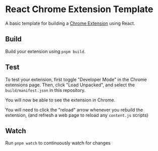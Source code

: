 # React Chrome Extension Template

A basic template for building a [Chrome Extension](https://developer.chrome.com/docs/extensions/get-started) using React.

## Build

Build your extension using `pnpm build`.

## Test

To test your extension, first toggle "Developer Mode" in the Chrome extensions page.
Then, click "Load Unpacked", and select the `build/manifest.json` in this repository.

You will now be able to see the extension in Chrome.

You will need to click the "reload" arrow whenever you rebuild the extension, (and refresh a web page to reload any `content.js` scripts)

## Watch

Run `pnpm watch` to continuously watch for changes

